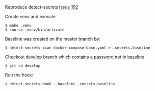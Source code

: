 Reproduce detect-secrets [issue 192][1]

Create venv and execute

    $ make .venv
    $ source .venv/bin/activate

Baseline was created on the master branch by:

    $ detect-secrets scan docker-compose-base.yaml > .secrets.baseline

Checkout develop branch which contains a password not in baseline

    $ git co develop

Run the hook:

    $ detect-secrets-hook --baseline .secrets.baseline

[1]: https://github.com/Yelp/detect-secrets/issues/192

